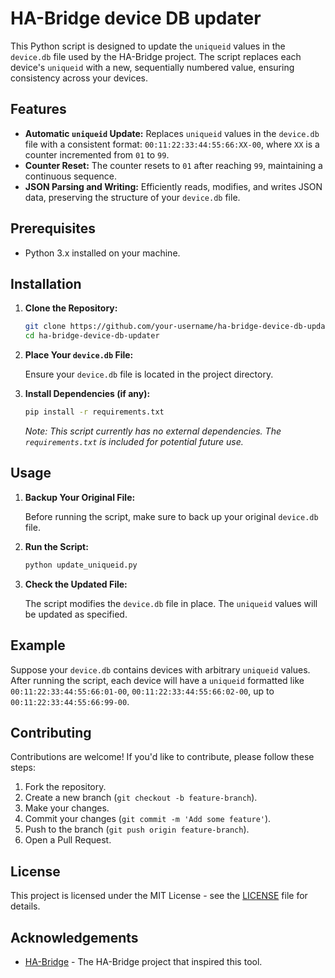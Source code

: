 # HA-Bridge device DB updater

This Python script is designed to update the `uniqueid` values in the `device.db` file used by the HA-Bridge project. 
The script replaces each device's `uniqueid` with a new, sequentially numbered value, ensuring consistency across your devices.

## Features

- **Automatic `uniqueid` Update:** Replaces `uniqueid` values in the `device.db` file with a consistent format: `00:11:22:33:44:55:66:XX-00`, where `XX` is a counter incremented from `01` to `99`.
- **Counter Reset:** The counter resets to `01` after reaching `99`, maintaining a continuous sequence.
- **JSON Parsing and Writing:** Efficiently reads, modifies, and writes JSON data, preserving the structure of your `device.db` file.

## Prerequisites

- Python 3.x installed on your machine.

## Installation

1. **Clone the Repository:**

    ```bash
    git clone https://github.com/your-username/ha-bridge-device-db-updater.git
    cd ha-bridge-device-db-updater
    ```

2. **Place Your `device.db` File:**
   
   Ensure your `device.db` file is located in the project directory.

3. **Install Dependencies (if any):**

    ```bash
    pip install -r requirements.txt
    ```

    *Note: This script currently has no external dependencies. The `requirements.txt` is included for potential future use.*

## Usage

1. **Backup Your Original File:**

   Before running the script, make sure to back up your original `device.db` file.

2. **Run the Script:**

    ```bash
    python update_uniqueid.py
    ```

3. **Check the Updated File:**

   The script modifies the `device.db` file in place. The `uniqueid` values will be updated as specified.

## Example

Suppose your `device.db` contains devices with arbitrary `uniqueid` values. After running the script, each device will have a `uniqueid` formatted like `00:11:22:33:44:55:66:01-00`, `00:11:22:33:44:55:66:02-00`, up to `00:11:22:33:44:55:66:99-00`.

## Contributing

Contributions are welcome! If you'd like to contribute, please follow these steps:

1. Fork the repository.
2. Create a new branch (`git checkout -b feature-branch`).
3. Make your changes.
4. Commit your changes (`git commit -m 'Add some feature'`).
5. Push to the branch (`git push origin feature-branch`).
6. Open a Pull Request.

## License

This project is licensed under the MIT License - see the [LICENSE](LICENSE) file for details.

## Acknowledgements

- [HA-Bridge](https://github.com/bwssytems/ha-bridge) - The HA-Bridge project that inspired this tool.
